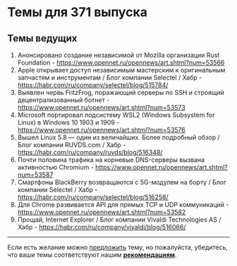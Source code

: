 # Темы для 371 выпуска

## Темы ведущих

1. Анонсировано создание независимой от Mozilla организации Rust Foundation - https://www.opennet.ru/opennews/art.shtml?num=53566
1. Apple открывает доступ независимым мастерским к оригинальным запчастям и инструментам / Блог компании Selectel / Хабр - https://habr.com/ru/company/selectel/blog/515784/
1. Выявлен червь FritzFrog, поражающий серверы по SSH и строящий децентрализованный ботнет - https://www.opennet.ru/opennews/art.shtml?num=53573
1. Microsoft портировал подсистему WSL2 (Windows Subsystem for Linux) в Windows 10 1903 и 1909 - https://www.opennet.ru/opennews/art.shtml?num=53576
1. Вышел Linux 5.8 — один из величайших. Более подробный обзор / Блог компании RUVDS.com / Хабр - https://habr.com/ru/company/ruvds/blog/516348/
1. Почти половина трафика на корневые DNS-серверы вызвана активностью Chromium - https://www.opennet.ru/opennews/art.shtml?num=53587
1. Смартфоны BlackBerry возвращаются с 5G-модулем на борту / Блог компании Selectel / Хабр - https://habr.com/ru/company/selectel/blog/516258/
1. Для Chrome развивается API для прямых TCP и UDP коммуникаций - https://www.opennet.ru/opennews/art.shtml?num=53582
1. Прощай, Internet Explorer / Блог компании Vivaldi Technologies AS / Хабр - https://habr.com/ru/company/vivaldi/blog/516066/

---

Если есть желание можно [предложить](themes_from_listeners.md) тему, но пожалуйста, убедитесь, что ваши темы соответствуют нашим **[рекомендациям](Recommendations_for_the_proposed_topics.md)**.
